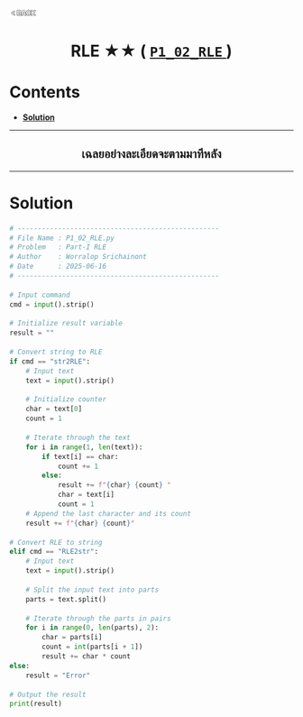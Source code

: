 <p align="left">
  <a href="../README.md">
    <img src="../../Z99-OTHERS/00-common/00-back.png" style="width:10%">
  </a>
</p>

<div align="center">
  <h1>
    RLE ★★ (
      <a href="https://drive.google.com/file/d/1xbPthJmwu74ThTo_pm99cJfS2WJHIkOE/view?usp=drive_link">
        <code>P1_02_RLE</code>
      </a>
    )
  </h1>
</div>

# Contents

-   [**Solution**](#solution)

---

<div align="center">
  <h2>เฉลยอย่างละเอียดจะตามมาทีหลัง</h2>
</div>

---

# Solution

```python
# --------------------------------------------------
# File Name : P1_02_RLE.py
# Problem   : Part-I RLE
# Author    : Worralop Srichainont
# Date      : 2025-06-16
# --------------------------------------------------

# Input command
cmd = input().strip()

# Initialize result variable
result = ""

# Convert string to RLE
if cmd == "str2RLE":
    # Input text
    text = input().strip()

    # Initialize counter
    char = text[0]
    count = 1

    # Iterate through the text
    for i in range(1, len(text)):
        if text[i] == char:
            count += 1
        else:
            result += f"{char} {count} "
            char = text[i]
            count = 1
    # Append the last character and its count
    result += f"{char} {count}"

# Convert RLE to string
elif cmd == "RLE2str":
    # Input text
    text = input().strip()

    # Split the input text into parts
    parts = text.split()

    # Iterate through the parts in pairs
    for i in range(0, len(parts), 2):
        char = parts[i]
        count = int(parts[i + 1])
        result += char * count
else:
    result = "Error"

# Output the result
print(result)
```
